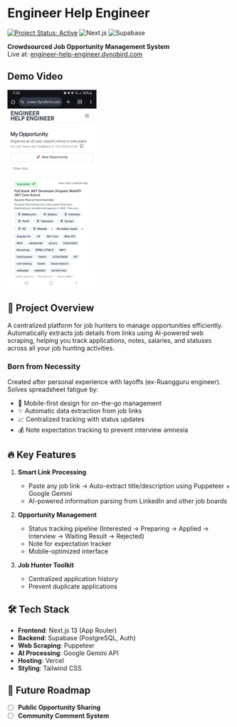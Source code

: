 # Engineer Help Engineer

[![Project Status: Active](https://www.repostatus.org/badges/latest/active.svg)](https://www.repostatus.org/#active)
![Next.js](https://img.shields.io/badge/Next.js-15-blue)
![Supabase](https://img.shields.io/badge/Supabase-Platform-green)

**Crowdsourced Job Opportunity Management System**  
Live at: [engineer-help-engineer.dynobird.com](https://engineer-help-engineer.dynobird.com)

## Demo Video

<a href="https://www.loom.com/share/23f828becb474232908567a34231d27d?sid=36c8a78f-369a-471f-9c8d-48893d9140f8">
<img src="docs/demo_image.jpg"  width="200">
</a>

## 🚀 Project Overview

A centralized platform for job hunters to manage opportunities efficiently. Automatically extracts job details from links using AI-powered web scraping, helping you track applications, notes, salaries, and statuses across all your job hunting activities.

### Born from Necessity

Created after personal experience with layoffs (ex-Ruangguru engineer). Solves spreadsheet fatigue by:

- 📱 Mobile-first design for on-the-go management
- ✨ Automatic data extraction from job links
- 📈 Centralized tracking with status updates
- 💰 Note expectation tracking to prevent interview amnesia

## 🔥 Key Features

1. **Smart Link Processing**

   - Paste any job link → Auto-extract title/description using Puppeteer + Google Gemini
   - AI-powered information parsing from LinkedIn and other job boards

2. **Opportunity Management**

   - Status tracking pipeline (Interested → Preparing → Applied → Interview → Waiting Result → Rejected)
   - Note for expectation tracker
   - Mobile-optimized interface

3. **Job Hunter Toolkit**
   - Centralized application history
   - Prevent duplicate applications

## 🛠 Tech Stack

- **Frontend**: Next.js 13 (App Router)
- **Backend**: Supabase (PostgreSQL, Auth)
- **Web Scraping**: Puppeteer
- **AI Processing**: Google Gemini API
- **Hosting**: Vercel
- **Styling**: Tailwind CSS

## 🌟 Future Roadmap

- [ ] **Public Opportunity Sharing**
- [ ] **Community Comment System**
